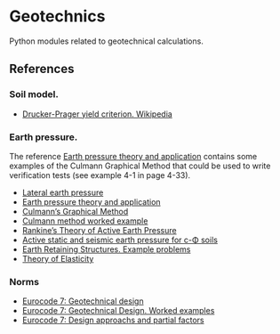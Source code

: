 # Geotechnics

Python modules related to geotechnical calculations.


## References

### Soil model.
- [Drucker-Prager yield criterion. Wikipedia](https://en.wikipedia.org/wiki/Drucker%E2%80%93Prager_yield_criterion)

### Earth pressure.
The reference [Earth pressure theory and application](https://dot.ca.gov/-/media/dot-media/programs/engineering/documents/structureconstruction/ts/ts-chpt-4-a11y.pdf) contains some examples of the Culmann Graphical Method that could be used to write verification tests (see example 4-1 in page 4-33).

- [Lateral earth pressure](https://en.wikipedia.org/wiki/Lateral_earth_pressure)
- [Earth pressure theory and application](https://dot.ca.gov/-/media/dot-media/programs/engineering/documents/structureconstruction/ts/ts-chpt-4-a11y.pdf)
- [Culmann’s Graphical Method](https://civilengineeringnotes.com/culmanns-graphical-method)
- [Culmann method worked example](https://www.geoengineer.org/education/online-lecture-notes-on-soil-mechanics/75-example-problems#problem-72)
- [Rankine’s Theory of Active Earth Pressure](https://www.soilmanagementindia.com/lateral-earth-pressure/rankines-theory/rankines-theory-of-active-earth-pressure-soil/14031)
- [Active static and seismic earth pressure for c-Φ soils](https://www.researchgate.net/publication/259094234_Active_static_and_seismic_earth_pressure_for_c-PH_soils#fullTextFileContent)
- [Earth Retaining Structures. Example problems](https://www.geoengineer.org/education/online-lecture-notes-on-soil-mechanics/75-example-problems)
- [Theory of Elasticity](https://books.google.es/books?id=GOnFQgAACAAJ&dq=timoshenko+theory+of+elasticity&hl=en&sa=X&redir_esc=y)

### Norms
- [Eurocode 7: Geotechnical design](https://eurocodes.jrc.ec.europa.eu/EN-Eurocodes/eurocode-7-geotechnical-design)
- [Eurocode 7: Geotechnical Design. Worked examples](https://publications.jrc.ec.europa.eu/repository/handle/JRC85029)
- [Eurocode 7: Design approachs and partial factors](https://www.midasgeotech.com/blog/design-approach-partial-factor)

